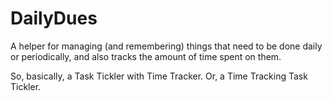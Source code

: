# DailyDues

A helper for managing (and remembering) things that need to be done daily or 
periodically, and also tracks the amount of time spent on them.

So, basically, a Task Tickler with Time Tracker.
Or, a Time Tracking Task Tickler.


